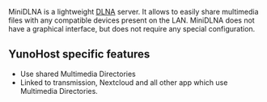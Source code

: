 MiniDLNA is a lightweight [DLNA](https://fr.wikipedia.org/wiki/Digital_Living_Network_Alliance) server.
It allows to easily share multimedia files with any compatible devices present on the LAN.
MiniDLNA does not have a graphical interface, but does not require any special configuration.

## YunoHost specific features

* Use shared Multimedia Directories
* Linked to transmission, Nextcloud and all other app which use Multimedia Directories.
